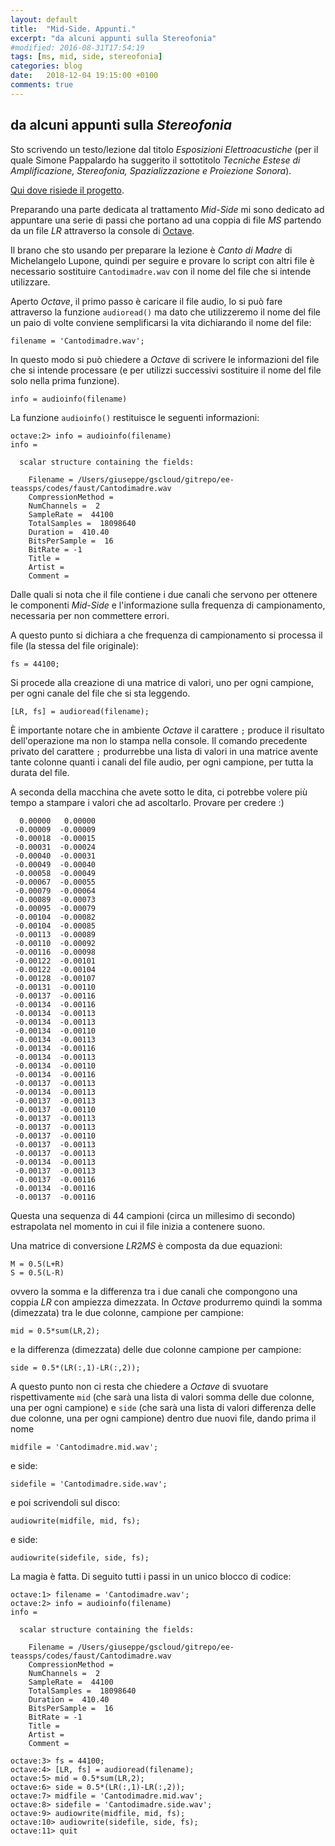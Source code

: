 ```yaml
---
layout: default
title:  "Mid-Side. Appunti."
excerpt: "da alcuni appunti sulla Stereofonia"
#modified: 2016-08-31T17:54:19
tags: [ms, mid, side, stereofonia]
categories: blog
date:   2018-12-04 19:15:00 +0100
comments: true
---
```


## da alcuni appunti sulla *Stereofonia*

Sto scrivendo un testo/lezione dal titolo *Esposizioni Elettroacustiche* (per il quale
Simone Pappalardo ha suggerito il sottotitolo *Tecniche Estese di Amplificazione, Stereofonia, Spazializzazione e Proiezione Sonora*).

[Qui dove risiede il progetto](https://github.com/grammaton/ee-teassps).

Preparando una parte dedicata al trattamento *Mid-Side* mi sono dedicato ad appuntare
una serie di passi che portano ad una coppia di file *MS* partendo da un file *LR*
attraverso la console di [Octave](http://www.octave.org).

Il brano che sto usando per preparare la lezione è *Canto di Madre* di Michelangelo Lupone,
quindi per seguire e provare lo script con altri file è necessario sostituire `Cantodimadre.wav`
con il nome del file che si intende utilizzare.

Aperto *Octave*, il primo passo è caricare il file audio, lo si può fare attraverso
la funzione `audioread()` ma dato che utilizzeremo il nome del file un paio di volte
conviene semplificarsi la vita dichiarando il nome del file:


```
filename = 'Cantodimadre.wav';
```

In questo modo si può chiedere a *Octave* di scrivere le informazioni del file
che si intende processare (e per utilizzi successivi sostituire il nome del file solo nella prima funzione).

```
info = audioinfo(filename)
```

La funzione `audioinfo()` restituisce le seguenti informazioni:

```
octave:2> info = audioinfo(filename)
info =

  scalar structure containing the fields:

    Filename = /Users/giuseppe/gscloud/gitrepo/ee-teassps/codes/faust/Cantodimadre.wav
    CompressionMethod =
    NumChannels =  2
    SampleRate =  44100
    TotalSamples =  18098640
    Duration =  410.40
    BitsPerSample =  16
    BitRate = -1
    Title =
    Artist =
    Comment =
```

Dalle quali si nota che il file contiene i due canali che servono
per ottenere le componenti *Mid-Side* e l'informazione sulla frequenza
di campionamento, necessaria per non commettere errori.

A questo punto si dichiara a che frequenza di campionamento si processa il
file (la stessa del file originale):

```
fs = 44100;
```

Si procede alla creazione di una matrice di valori, uno per ogni campione,
per ogni canale del file che si sta leggendo.

```
[LR, fs] = audioread(filename);
```

È importante notare che in ambiente *Octave* il carattere `;` produce il risultato
dell'operazione ma non lo stampa nella console. Il comando precedente privato del
carattere `;` produrrebbe una lista di valori in una matrice avente tante colonne
quanti i canali del file audio, per ogni campione, per tutta la durata del file.

A seconda della macchina che avete sotto le dita, ci potrebbe volere più tempo a
stampare i valori che ad ascoltarlo. Provare per credere :)

```
  0.00000   0.00000
 -0.00009  -0.00009
 -0.00018  -0.00015
 -0.00031  -0.00024
 -0.00040  -0.00031
 -0.00049  -0.00040
 -0.00058  -0.00049
 -0.00067  -0.00055
 -0.00079  -0.00064
 -0.00089  -0.00073
 -0.00095  -0.00079
 -0.00104  -0.00082
 -0.00104  -0.00085
 -0.00113  -0.00089
 -0.00110  -0.00092
 -0.00116  -0.00098
 -0.00122  -0.00101
 -0.00122  -0.00104
 -0.00128  -0.00107
 -0.00131  -0.00110
 -0.00137  -0.00116
 -0.00134  -0.00116
 -0.00134  -0.00113
 -0.00134  -0.00113
 -0.00134  -0.00110
 -0.00134  -0.00113
 -0.00134  -0.00116
 -0.00134  -0.00113
 -0.00134  -0.00110
 -0.00134  -0.00116
 -0.00137  -0.00113
 -0.00134  -0.00113
 -0.00137  -0.00113
 -0.00137  -0.00110
 -0.00137  -0.00113
 -0.00137  -0.00113
 -0.00137  -0.00110
 -0.00137  -0.00113
 -0.00137  -0.00113
 -0.00134  -0.00113
 -0.00137  -0.00113
 -0.00137  -0.00116
 -0.00134  -0.00116
 -0.00137  -0.00116
```

Questa una sequenza di 44 campioni (circa un millesimo di secondo) estrapolata
nel momento in cui il file inizia a contenere suono.

Una matrice di conversione *LR2MS* è composta da due equazioni:

```
M = 0.5(L+R)
S = 0.5(L-R)
```

ovvero la somma e la differenza tra i due canali che compongono una coppia *LR*
con ampiezza dimezzata. In *Octave* produrremo quindi la somma (dimezzata) tra le
due colonne, campione per campione:

```
mid = 0.5*sum(LR,2);
```

e la differenza (dimezzata) delle due colonne campione per campione:

```
side = 0.5*(LR(:,1)-LR(:,2));
```

A questo punto non ci resta che chiedere a *Octave* di svuotare rispettivamente
`mid` (che sarà una lista di valori somma delle due colonne, una per ogni campione) e
`side` (che sarà una lista di valori differenza delle due colonne, una per ogni campione)
dentro due nuovi file, dando prima il nome

```
midfile = 'Cantodimadre.mid.wav';
```

e side:

```
sidefile = 'Cantodimadre.side.wav';
```

e poi scrivendoli sul disco:

```
audiowrite(midfile, mid, fs);
```

e side:

```
audiowrite(sidefile, side, fs);
```

La magia è fatta. Di seguito tutti i passi in un unico blocco di codice:

```
octave:1> filename = 'Cantodimadre.wav';
octave:2> info = audioinfo(filename)
info =

  scalar structure containing the fields:

    Filename = /Users/giuseppe/gscloud/gitrepo/ee-teassps/codes/faust/Cantodimadre.wav
    CompressionMethod =
    NumChannels =  2
    SampleRate =  44100
    TotalSamples =  18098640
    Duration =  410.40
    BitsPerSample =  16
    BitRate = -1
    Title =
    Artist =
    Comment =

octave:3> fs = 44100;
octave:4> [LR, fs] = audioread(filename);
octave:5> mid = 0.5*sum(LR,2);
octave:6> side = 0.5*(LR(:,1)-LR(:,2));
octave:7> midfile = 'Cantodimadre.mid.wav';
octave:8> sidefile = 'Cantodimadre.side.wav';
octave:9> audiowrite(midfile, mid, fs);
octave:10> audiowrite(sidefile, side, fs);
octave:11> quit
```
